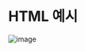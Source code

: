 # HTML 예시

![image](https://user-images.githubusercontent.com/57892556/150526640-74fde8d7-583c-4192-870d-59018273e443.png)
